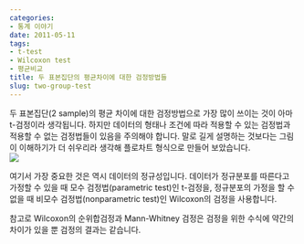 ```yaml
---
categories:
- 통계 이야기
date: 2011-05-11
tags:
- t-test
- Wilcoxon test
- 평균비교
title: 두 표본집단의 평균차이에 대한 검정방법들
slug: two-group-test
---
```


두 표본집단(2 sample)의 평균 차이에 대한 검정방법으로 가장 많이 쓰이는 것이 아마 t-검정이라 생각됩니다. 하지만 데이터의 형태나 조건에 따라 적용할 수 있는 검정법과 적용할 수 없는 검정법들이 있음을 주의해야 합니다. 말로 길게 설명하는 것보다는 그림이 이해하기가 더 쉬우리라 생각해 플로차트 형식으로 만들어 보았습니다.  
![](/images/2011-05-11-fig1.png)

여기서 가장 중요한 것은 역시 데이터의 정규성입니다. 데이터가 정규분포를 따른다고 가정할 수 있을 때 모수 검정법(parametric test)인 t-검정을, 정규분포의 가정을 할 수 없을 때 비모수 검정법(nonparametric test)인 Wilcoxon의 검정을 사용합니다.

참고로 Wilcoxon의 순위합검정과 Mann-Whitney 검정은 검정을 위한 수식에 약간의 차이가 있을 뿐 검정의 결과는 같습니다.